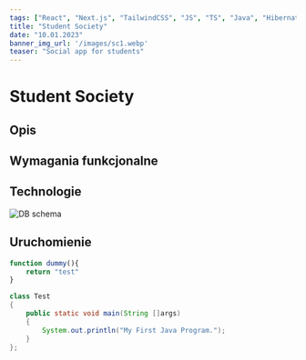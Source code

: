 ```yaml
---
tags: ["React", "Next.js", "TailwindCSS", "JS", "TS", "Java", "Hibernate", "MySQL", "Azure Blob Storage"]
title: "Student Society"
date: "10.01.2023"
banner_img_url: '/images/sc1.webp'
teaser: "Social app for students"
---
```

# Student Society

## Opis

## Wymagania funkcjonalne

## Technologie

![DB schema](/images/articles/student_society/db_schema.png)

## Uruchomienie

```js
function dummy(){
    return "test"
}
```

```java
class Test
{
    public static void main(String []args)
    {
        System.out.println("My First Java Program.");
    }
};
```

## 